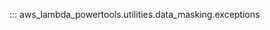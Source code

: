 <!-- markdownlint-disable MD043 MD041 -->
::: aws_lambda_powertools.utilities.data_masking.exceptions
